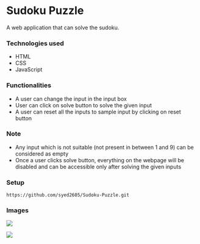 # Sudoku Puzzle
A web application that can solve the sudoku.

### Technologies used
* HTML
* CSS
* JavaScript

### Functionalities
* A user can change the input in the input box
* User can click on solve button to solve the given input
* A user can reset all the inputs to sample input by clicking on reset button


### Note
* Any input which is not suitable (not present in between 1 and 9) can be considered as empty
* Once a user clicks solve button, everything on the webpage will be disabled and can be accessible only after solving the given inputs

### Setup
```
https://github.com/syed2605/Sudoku-Puzzle.git
```

### Images

![](https://user-images.githubusercontent.com/59644914/117534318-7b530080-b00e-11eb-8ed0-8c7160e8348f.JPG)

![](https://user-images.githubusercontent.com/59644914/117534343-9cb3ec80-b00e-11eb-837c-30d4a3c8c4d9.JPG)


